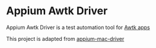Appium Awtk Driver
===================

Appium Awtk Driver is a test automation tool for [Awtk apps](https://github.com/zlgopen/awtk)

This project is adapted from [appium-mac-driver](https://github.com/appium/appium-mac-driver) 

